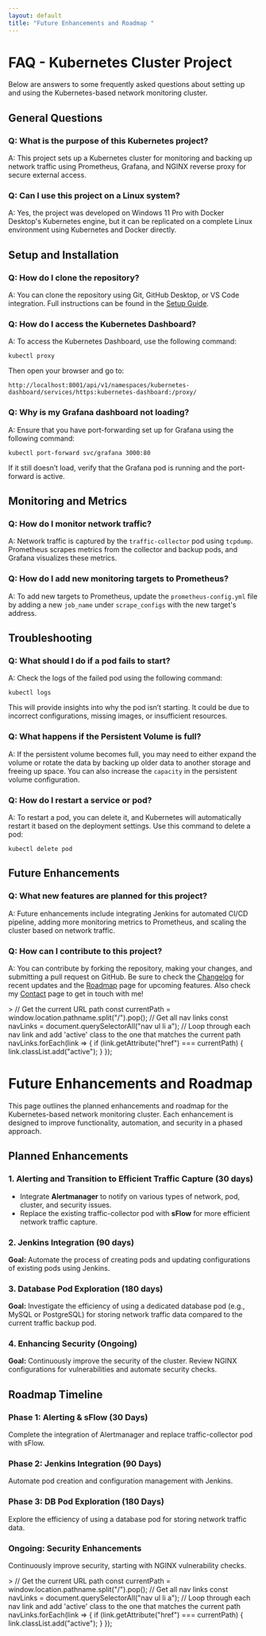 ```yaml
---
layout: default
title: "Future Enhancements and Roadmap "
---
```


FAQ - Kubernetes Cluster Project
================================

Below are answers to some frequently asked questions about setting up and using the Kubernetes-based network monitoring cluster.

General Questions
-----------------

### Q: What is the purpose of this Kubernetes project?

A: This project sets up a Kubernetes cluster for monitoring and backing up network traffic using Prometheus, Grafana, and NGINX reverse proxy for secure external access.

### Q: Can I use this project on a Linux system?

A: Yes, the project was developed on Windows 11 Pro with Docker Desktop's Kubernetes engine, but it can be replicated on a complete Linux environment using Kubernetes and Docker directly.

Setup and Installation
----------------------

### Q: How do I clone the repository?

A: You can clone the repository using Git, GitHub Desktop, or VS Code integration. Full instructions can be found in the [Setup Guide](setup.html).

### Q: How do I access the Kubernetes Dashboard?

A: To access the Kubernetes Dashboard, use the following command:

    kubectl proxy

Then open your browser and go to:

    http://localhost:8001/api/v1/namespaces/kubernetes-dashboard/services/https:kubernetes-dashboard:/proxy/

### Q: Why is my Grafana dashboard not loading?

A: Ensure that you have port-forwarding set up for Grafana using the following command:

    kubectl port-forward svc/grafana 3000:80

If it still doesn’t load, verify that the Grafana pod is running and the port-forward is active.

Monitoring and Metrics
----------------------

### Q: How do I monitor network traffic?

A: Network traffic is captured by the `traffic-collector` pod using `tcpdump`. Prometheus scrapes metrics from the collector and backup pods, and Grafana visualizes these metrics.

### Q: How do I add new monitoring targets to Prometheus?

A: To add new targets to Prometheus, update the `prometheus-config.yml` file by adding a new `job_name` under `scrape_configs` with the new target's address.

Troubleshooting
---------------

### Q: What should I do if a pod fails to start?

A: Check the logs of the failed pod using the following command:

    kubectl logs 

This will provide insights into why the pod isn’t starting. It could be due to incorrect configurations, missing images, or insufficient resources.

### Q: What happens if the Persistent Volume is full?

A: If the persistent volume becomes full, you may need to either expand the volume or rotate the data by backing up older data to another storage and freeing up space. You can also increase the `capacity` in the persistent volume configuration.

### Q: How do I restart a service or pod?

A: To restart a pod, you can delete it, and Kubernetes will automatically restart it based on the deployment settings. Use this command to delete a pod:

    kubectl delete pod 

Future Enhancements
-------------------

### Q: What new features are planned for this project?

A: Future enhancements include integrating Jenkins for automated CI/CD pipeline, adding more monitoring metrics to Prometheus, and scaling the cluster based on network traffic.

### Q: How can I contribute to this project?

A: You can contribute by forking the repository, making your changes, and submitting a pull request on GitHub. Be sure to check the [Changelog](changelog.html) for recent updates and the [Roadmap](roadmap.html) page for upcoming features. Also check my [Contact](contact.html) page to get in touch with me!

\> // Get the current URL path const currentPath = window.location.pathname.split("/").pop(); // Get all nav links const navLinks = document.querySelectorAll("nav ul li a"); // Loop through each nav link and add 'active' class to the one that matches the current path navLinks.forEach(link => { if (link.getAttribute("href") === currentPath) { link.classList.add("active"); } });


Future Enhancements and Roadmap
===============================

This page outlines the planned enhancements and roadmap for the Kubernetes-based network monitoring cluster. Each enhancement is designed to improve functionality, automation, and security in a phased approach.

Planned Enhancements
--------------------

### 1\. Alerting and Transition to Efficient Traffic Capture (30 days)

*   Integrate **Alertmanager** to notify on various types of network, pod, cluster, and security issues.
*   Replace the existing traffic-collector pod with **sFlow** for more efficient network traffic capture.

### 2\. Jenkins Integration (90 days)

**Goal:** Automate the process of creating pods and updating configurations of existing pods using Jenkins.

### 3\. Database Pod Exploration (180 days)

**Goal:** Investigate the efficiency of using a dedicated database pod (e.g., MySQL or PostgreSQL) for storing network traffic data compared to the current traffic backup pod.

### 4\. Enhancing Security (Ongoing)

**Goal:** Continuously improve the security of the cluster. Review NGINX configurations for vulnerabilities and automate security checks.

Roadmap Timeline
----------------

### Phase 1: Alerting & sFlow (30 Days)

Complete the integration of Alertmanager and replace traffic-collector pod with sFlow.

### Phase 2: Jenkins Integration (90 Days)

Automate pod creation and configuration management with Jenkins.

### Phase 3: DB Pod Exploration (180 Days)

Explore the efficiency of using a database pod for storing network traffic data.

### Ongoing: Security Enhancements

Continuously improve security, starting with NGINX vulnerability checks.

\> // Get the current URL path const currentPath = window.location.pathname.split("/").pop(); // Get all nav links const navLinks = document.querySelectorAll("nav ul li a"); // Loop through each nav link and add 'active' class to the one that matches the current path navLinks.forEach(link => { if (link.getAttribute("href") === currentPath) { link.classList.add("active"); } });
